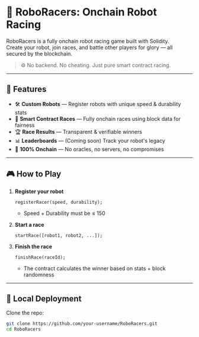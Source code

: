 # 🤖 RoboRacers: Onchain Robot Racing    
   
RoboRacers is a fully onchain robot racing game built with Solidity.      
Create your robot, join races, and battle other players for glory — all secured by the blockchain.  
    
> ⚙️ No backend. No cheating. Just pure smart contract racing.
  
---
  
## 🚀 Features

- 🛠️ **Custom Robots** — Register robots with unique speed & durability stats     
- 🏁 **Smart Contract Races** — Fully onchain races using block data for fairness  
- 🏆 **Race Results** — Transparent & verifiable winners  
- 📊 **Leaderboards** — (Coming soon) Track your robot's legacy   
- 🔐 **100% Onchain** — No oracles, no servers, no compromises  

---

## 🎮 How to Play

1. **Register your robot**
    ```solidity
    registerRacer(speed, durability);
    ```
    - Speed + Durability must be ≤ 150

2. **Start a race**
    ```solidity
    startRace([robot1, robot2, ...]);
    ```

3. **Finish the race**
    ```solidity
    finishRace(raceId);
    ```
    - The contract calculates the winner based on stats + block randomness

---

## 🧪 Local Deployment

Clone the repo:

```bash
git clone https://github.com/your-username/RoboRacers.git
cd RoboRacers
